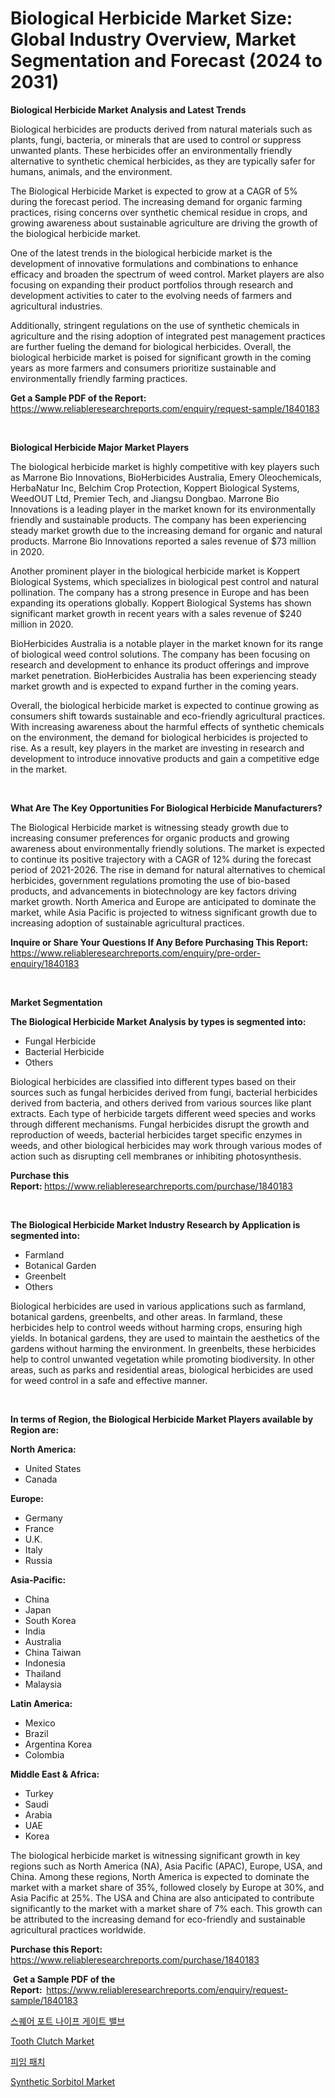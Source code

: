 <p><h1>Biological Herbicide Market Size: Global Industry Overview, Market Segmentation and Forecast (2024 to 2031)</h1></p><p><strong>Biological Herbicide Market Analysis and Latest Trends</strong></p>
<p><p>Biological herbicides are products derived from natural materials such as plants, fungi, bacteria, or minerals that are used to control or suppress unwanted plants. These herbicides offer an environmentally friendly alternative to synthetic chemical herbicides, as they are typically safer for humans, animals, and the environment.</p><p>The Biological Herbicide Market is expected to grow at a CAGR of 5% during the forecast period. The increasing demand for organic farming practices, rising concerns over synthetic chemical residue in crops, and growing awareness about sustainable agriculture are driving the growth of the biological herbicide market.</p><p>One of the latest trends in the biological herbicide market is the development of innovative formulations and combinations to enhance efficacy and broaden the spectrum of weed control. Market players are also focusing on expanding their product portfolios through research and development activities to cater to the evolving needs of farmers and agricultural industries.</p><p>Additionally, stringent regulations on the use of synthetic chemicals in agriculture and the rising adoption of integrated pest management practices are further fueling the demand for biological herbicides. Overall, the biological herbicide market is poised for significant growth in the coming years as more farmers and consumers prioritize sustainable and environmentally friendly farming practices.</p></p>
<p><strong>Get a Sample PDF of the Report:&nbsp;</strong> <a href="https://www.reliableresearchreports.com/enquiry/request-sample/1840183">https://www.reliableresearchreports.com/enquiry/request-sample/1840183</a></p>
<p>&nbsp;</p>
<p><strong>Biological Herbicide Major Market Players</strong></p>
<p><p>The biological herbicide market is highly competitive with key players such as Marrone Bio Innovations, BioHerbicides Australia, Emery Oleochemicals, HerbaNatur Inc, Belchim Crop Protection, Koppert Biological Systems, WeedOUT Ltd, Premier Tech, and Jiangsu Dongbao. Marrone Bio Innovations is a leading player in the market known for its environmentally friendly and sustainable products. The company has been experiencing steady market growth due to the increasing demand for organic and natural products. Marrone Bio Innovations reported a sales revenue of $73 million in 2020.</p><p>Another prominent player in the biological herbicide market is Koppert Biological Systems, which specializes in biological pest control and natural pollination. The company has a strong presence in Europe and has been expanding its operations globally. Koppert Biological Systems has shown significant market growth in recent years with a sales revenue of $240 million in 2020.</p><p>BioHerbicides Australia is a notable player in the market known for its range of biological weed control solutions. The company has been focusing on research and development to enhance its product offerings and improve market penetration. BioHerbicides Australia has been experiencing steady market growth and is expected to expand further in the coming years.</p><p>Overall, the biological herbicide market is expected to continue growing as consumers shift towards sustainable and eco-friendly agricultural practices. With increasing awareness about the harmful effects of synthetic chemicals on the environment, the demand for biological herbicides is projected to rise. As a result, key players in the market are investing in research and development to introduce innovative products and gain a competitive edge in the market.</p></p>
<p>&nbsp;</p>
<p><strong>What Are The Key Opportunities For Biological Herbicide Manufacturers?</strong></p>
<p><p>The Biological Herbicide market is witnessing steady growth due to increasing consumer preferences for organic products and growing awareness about environmentally friendly solutions. The market is expected to continue its positive trajectory with a CAGR of 12% during the forecast period of 2021-2026. The rise in demand for natural alternatives to chemical herbicides, government regulations promoting the use of bio-based products, and advancements in biotechnology are key factors driving market growth. North America and Europe are anticipated to dominate the market, while Asia Pacific is projected to witness significant growth due to increasing adoption of sustainable agricultural practices.</p></p>
<p><strong>Inquire or Share Your Questions If Any Before Purchasing This Report:</strong> <a href="https://www.reliableresearchreports.com/enquiry/pre-order-enquiry/1840183">https://www.reliableresearchreports.com/enquiry/pre-order-enquiry/1840183</a></p>
<p>&nbsp;</p>
<p><strong>Market Segmentation</strong></p>
<p><strong>The Biological Herbicide Market Analysis by types is segmented into:</strong></p>
<p><ul><li>Fungal Herbicide</li><li>Bacterial Herbicide</li><li>Others</li></ul></p>
<p><p>Biological herbicides are classified into different types based on their sources such as fungal herbicides derived from fungi, bacterial herbicides derived from bacteria, and others derived from various sources like plant extracts. Each type of herbicide targets different weed species and works through different mechanisms. Fungal herbicides disrupt the growth and reproduction of weeds, bacterial herbicides target specific enzymes in weeds, and other biological herbicides may work through various modes of action such as disrupting cell membranes or inhibiting photosynthesis.</p></p>
<p><strong>Purchase this Report:&nbsp;</strong><a href="https://www.reliableresearchreports.com/purchase/1840183">https://www.reliableresearchreports.com/purchase/1840183</a></p>
<p>&nbsp;</p>
<p><strong>The Biological Herbicide Market Industry Research by Application is segmented into:</strong></p>
<p><ul><li>Farmland</li><li>Botanical Garden</li><li>Greenbelt</li><li>Others</li></ul></p>
<p><p>Biological herbicides are used in various applications such as farmland, botanical gardens, greenbelts, and other areas. In farmland, these herbicides help to control weeds without harming crops, ensuring high yields. In botanical gardens, they are used to maintain the aesthetics of the gardens without harming the environment. In greenbelts, these herbicides help to control unwanted vegetation while promoting biodiversity. In other areas, such as parks and residential areas, biological herbicides are used for weed control in a safe and effective manner.</p></p>
<p>&nbsp;</p>
<p><strong>In terms of Region, the Biological Herbicide Market Players available by Region are:</strong></p>
<p>
    <p> <strong> North America: </strong>
        <ul>
            <li>United States</li>
            <li>Canada</li>
        </ul>
        </p> 
    <p> <strong> Europe: </strong>
        <ul>
            <li>Germany</li>
            <li>France</li>
            <li>U.K.</li>
            <li>Italy</li>
            <li>Russia</li>
        </ul>
        </p> 
    <p> <strong> Asia-Pacific: </strong>
        <ul>
            <li>China</li>
            <li>Japan</li>
            <li>South Korea</li>
            <li>India</li>
            <li>Australia</li>
            <li>China Taiwan</li>
            <li>Indonesia</li>
            <li>Thailand</li>
            <li>Malaysia</li>
        </ul>
        </p> 
    <p> <strong> Latin America: </strong>
        <ul>
            <li>Mexico</li>
            <li>Brazil</li>
            <li>Argentina Korea</li>
            <li>Colombia</li>
        </ul>
        </p> 
    <p> <strong> Middle East & Africa: </strong>
        <ul>
            <li>Turkey</li>
            <li>Saudi</li>
            <li>Arabia</li>
            <li>UAE</li>
            <li>Korea</li>
        </ul>
    </p>
    </p>
<p><p>The biological herbicide market is witnessing significant growth in key regions such as North America (NA), Asia Pacific (APAC), Europe, USA, and China. Among these regions, North America is expected to dominate the market with a market share of 35%, followed closely by Europe at 30%, and Asia Pacific at 25%. The USA and China are also anticipated to contribute significantly to the market with a market share of 7% each. This growth can be attributed to the increasing demand for eco-friendly and sustainable agricultural practices worldwide.</p></p>
<p><strong>Purchase this Report: </strong><a href="https://www.reliableresearchreports.com/purchase/1840183">https://www.reliableresearchreports.com/purchase/1840183</a></p>
<p>&nbsp;<strong>Get a Sample PDF of the Report:&nbsp;&nbsp;</strong><a href="https://www.reliableresearchreports.com/enquiry/request-sample/1840183">https://www.reliableresearchreports.com/enquiry/request-sample/1840183</a></p>
<p><strong></strong></p>
<p><p><a href="https://medium.com/@skyleitney456456/%EC%8A%A4%ED%80%98%EC%96%B4-%ED%8F%AC%ED%8A%B8-%EB%82%98%EC%9D%B4%ED%94%84-%EA%B2%8C%EC%9D%B4%ED%8A%B8-%EB%B0%B8%EB%B8%8C-%EC%8B%9C%EC%9E%A5-%EC%A1%B0%EC%82%AC-%EB%B3%B4%EA%B3%A0%EC%84%9C-%EA%B7%B8-%EC%97%AD%EC%82%AC-%EB%B0%8F-2024%EB%85%84%EB%B6%80%ED%84%B0-2031%EB%85%84%EA%B9%8C%EC%A7%80%EC%9D%98-%EC%98%88%EC%B8%A1-cd92d6a8fd4e">스퀘어 포트 나이프 게이트 밸브</a></p><p><a href="https://unruly-ladybug-44b.notion.site/Tooth-Clutch-Market-Size-Evaluating-its-Market-Trends-Growth-and-Projections-2024-2031-70fedd0c4bc94c49ae5ee4594060283c">Tooth Clutch Market</a></p><p><a href="https://medium.com/@skyleitney456456/%EC%B6%9C%EC%82%B0-%EC%96%B5%EC%A0%9C-%ED%8C%A8%EC%B9%98-%EC%8B%9C%EC%9E%A5-%EB%B3%B4%EA%B3%A0%EC%84%9C%EB%8A%94-%EC%9D%B4-%EC%8B%9C%EC%9E%A5%EC%9D%98-%EC%B5%9C%EC%8B%A0-%ED%8A%B8%EB%A0%8C%EB%93%9C%EC%99%80-%EC%84%B1%EC%9E%A5-%EA%B8%B0%ED%9A%8C%EB%A5%BC-%EB%B0%9D%ED%98%80-%EC%A4%8D%EB%8B%88%EB%8B%A4-a8bd1d54abd0">피임 패치</a></p><p><a href="https://view.publitas.com/reportprime-1/synthetic-sorbitol-market-research-report-forecasted-for-period-from-2024-2031-by-market-type-market-application-and-region/">Synthetic Sorbitol Market</a></p></p>